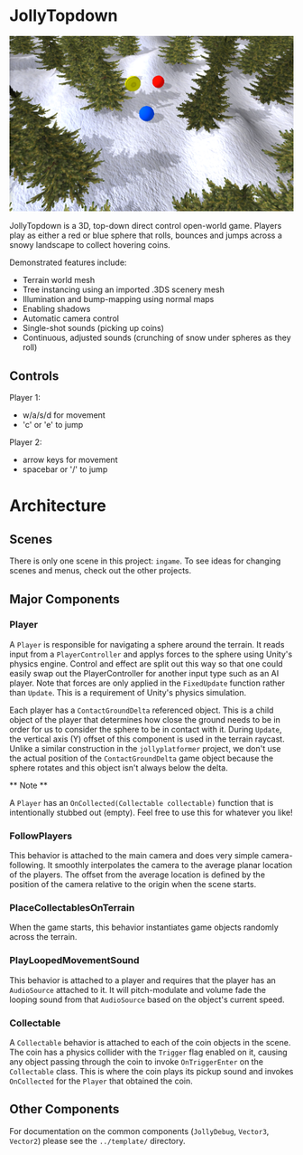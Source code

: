 JollyTopdown
==========

![JollyTouch](./jollytopdownpreview.png?raw=true)

JollyTopdown is a 3D, top-down direct control open-world game. Players play as
either a red or blue sphere that rolls, bounces and jumps across a snowy
landscape to collect hovering coins.

Demonstrated features include:

 * Terrain world mesh
 * Tree instancing using an imported .3DS scenery mesh
 * Illumination and bump-mapping using normal maps
 * Enabling shadows
 * Automatic camera control
 * Single-shot sounds (picking up coins)
 * Continuous, adjusted sounds (crunching of snow under spheres as they roll)

Controls
--------

Player 1:

 * w/a/s/d for movement
 * 'c' or 'e' to jump

Player 2:
 * arrow keys for movement
 * spacebar or '/' to jump


# Architecture

## Scenes

There is only one scene in this project: `ingame`. To see ideas for changing scenes and menus,
check out the other projects.

## Major Components

### Player

A `Player` is responsible for navigating a sphere around the terrain. It reads input from a
`PlayerController` and applys forces to the sphere using Unity's physics engine. Control and
effect are split out this way so that one could easily swap out the PlayerController for another
input type such as an AI player. Note that forces are only applied in the `FixedUpdate` function
rather than `Update`. This is a requirement of Unity's physics simulation.

Each player has a `ContactGroundDelta` referenced object. This is a child object of the player
that determines how close the ground needs to be in order for us to consider the sphere to be
in contact with it. During `Update`, the vertical axis (Y) offset of this component is used
in the terrain raycast. Unlike a similar construction in the `jollyplatformer` project, we
don't use the actual position of the `ContactGroundDelta` game object because the sphere
rotates and this object isn't always below the delta.

** Note **

A `Player` has an `OnCollected(Collectable collectable)` function that is intentionally
stubbed out (empty). Feel free to use this for whatever you like!

### FollowPlayers

This behavior is attached to the main camera and does very simple camera-following. It smoothly
interpolates the camera to the average planar location of the players. The offset from the
average location is defined by the position of the camera relative to the origin when the
scene starts.

### PlaceCollectablesOnTerrain

When the game starts, this behavior instantiates game objects randomly across the terrain.

### PlayLoopedMovementSound

This behavior is attached to a player and requires that the player has an `AudioSource` attached
to it. It will pitch-modulate and volume fade the looping sound from that `AudioSource` based
on the object's current speed.

### Collectable

A `Collectable` behavior is attached to each of the coin objects in the scene. The coin has
a physics collider with the `Trigger` flag enabled on it, causing any object passing through
the coin to invoke `OnTriggerEnter` on the `Collectable` class. This is where the coin
plays its pickup sound and invokes `OnCollected` for the `Player` that obtained the coin.


## Other Components

For documentation on the common components (`JollyDebug`, `Vector3`, `Vector2`) please see
the `../template/` directory.


